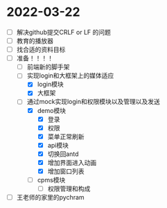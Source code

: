 # 2022-03-22
 - [ ] 解决github提交CRLF or LF 的问题
 - [ ] 教育的播放器
 - [ ] 找合适的资料目标
 - [ ] 准备！！！！
   - [ ] 前端新的脚手架
   - [ ] 实现login和大框架上的媒体适应
     - [x] login模块
     - [x] 大框架
   - [ ] 通过mock实现login和权限模块以及管理以及发送
     - [x] demo模块
       - [x] 登录
       - [x] 权限
       - [x] 菜单正常刷新
       - [x] api模块
       - [x] 切换回antd
       - [x] 增加界面进入动画
       - [x] 增加窗口列表
     - [ ] cpms模块
       - [ ] 权限管理和构成
 - [ ] 王老师的家里的pychram